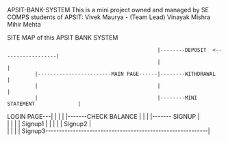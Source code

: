 APSIT-BANK-SYSTEM
This is a mini project owned and managed by SE COMPS students of APSIT:
Vivek Maurya - (Team Lead)
Vinayak Mishra
Mihir Mehta


SITE MAP of this APSIT BANK SYSTEM

                                                     |--------DEPOSIT  <------------------|                    
                                                     |                                    |
             |------------------------MAIN PAGE------|--------WITHDRAWAL                  |
             |                                       |                                    |
             |                                       |--------MINI STATEMENT              |
LOGIN PAGE---|                                       |                                    |
             |                                       |-------CHECK BALANCE                |
             |                                                                            |
             |------- SIGNUP                                                              |                      
                        |                                                                 |
                        |                                                                 |
                        Signup1                                                           |
                        |                                                                 |
                        |                                                                 |
                        Signup2                                                           |    
                        |                                                                 |
                        |                                                                 |
                        Signup3-----------------------------------------------------------|